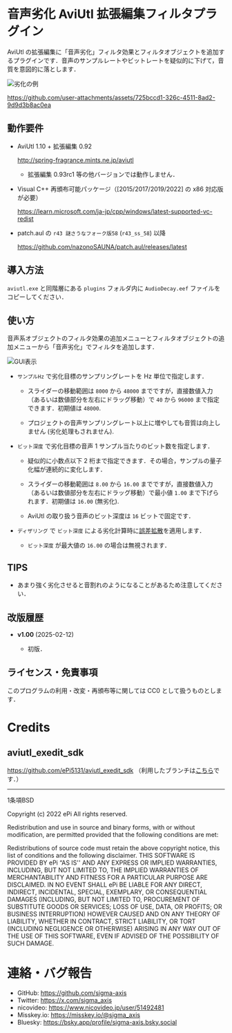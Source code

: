# 音声劣化 AviUtl 拡張編集フィルタプラグイン

AviUtl の拡張編集に「音声劣化」フィルタ効果とフィルタオブジェクトを追加するプラグインです．音声のサンプルレートやビットレートを疑似的に下げて，音質を意図的に落とします．

![劣化の例](https://github.com/user-attachments/assets/e5e3d35c-4689-41ff-9db7-2c19701331c5)

https://github.com/user-attachments/assets/725bccd1-326c-4511-8ad2-9d9d3b8ac0ea


## 動作要件

- AviUtl 1.10 + 拡張編集 0.92

  http://spring-fragrance.mints.ne.jp/aviutl
  - 拡張編集 0.93rc1 等の他バージョンでは動作しません．

- Visual C++ 再頒布可能パッケージ（\[2015/2017/2019/2022\] の x86 対応版が必要）

  https://learn.microsoft.com/ja-jp/cpp/windows/latest-supported-vc-redist

- patch.aul の `r43 謎さうなフォーク版58` (`r43_ss_58`) 以降

  https://github.com/nazonoSAUNA/patch.aul/releases/latest


## 導入方法

`aviutl.exe` と同階層にある `plugins` フォルダ内に `AudioDecay.eef` ファイルをコピーしてください．

## 使い方

音声系オブジェクトのフィルタ効果の追加メニューとフィルタオブジェクトの追加メニューから「音声劣化」でフィルタを追加します．

![GUI表示](https://github.com/user-attachments/assets/6fd82f59-757d-4683-9afc-1908bfa2954d)

- `サンプルHz` で劣化目標のサンプリングレートを Hz 単位で指定します．

  - スライダーの移動範囲は `8000` から `48000` までですが，直接数値入力（あるいは数値部分を左右にドラッグ移動）で `40` から `96000` まで指定できます．初期値は `48000`.

  - プロジェクトの音声サンプリングレート以上に増やしても音質は向上しません (劣化処理もされません).

- `ビット深度` で劣化目標の音声 1 サンプル当たりのビット数を指定します．

  - 疑似的に小数点以下 2 桁まで指定できます．その場合，サンプルの量子化幅が連続的に変化します．

  - スライダーの移動範囲は `8.00` から `16.00` までですが，直接数値入力（あるいは数値部分を左右にドラッグ移動）で最小値 `1.00` まで下げられます．初期値は `16.00` (無劣化).

  - AviUtl の取り扱う音声のビット深度は `16` ビットで固定です．

- `ディザリング` で `ビット深度` による劣化計算時に[誤差拡散](https://e-words.jp/w/%E3%83%87%E3%82%A3%E3%82%B6%E3%83%AA%E3%83%B3%E3%82%B0.html)を適用します．

  - `ビット深度` が最大値の `16.00` の場合は無視されます．


## TIPS

- あまり強く劣化させると音割れのようになることがあるため注意してください．


## 改版履歴

- **v1.00** (2025-02-12)

  - 初版．


## ライセンス・免責事項

このプログラムの利用・改変・再頒布等に関しては CC0 として扱うものとします．


#  Credits

##  aviutl_exedit_sdk

https://github.com/ePi5131/aviutl_exedit_sdk （利用したブランチは[こちら](https://github.com/sigma-axis/aviutl_exedit_sdk/tree/self-use)です．）

---

1条項BSD

Copyright (c) 2022
ePi All rights reserved.

Redistribution and use in source and binary forms, with or without modification, are permitted provided that the following conditions are met:

Redistributions of source code must retain the above copyright notice, this list of conditions and the following disclaimer.
THIS SOFTWARE IS PROVIDED BY ePi “AS IS'' AND ANY EXPRESS OR IMPLIED WARRANTIES, INCLUDING, BUT NOT LIMITED TO, THE IMPLIED WARRANTIES OF MERCHANTABILITY AND FITNESS FOR A PARTICULAR PURPOSE ARE DISCLAIMED. IN NO EVENT SHALL ePi BE LIABLE FOR ANY DIRECT, INDIRECT, INCIDENTAL, SPECIAL, EXEMPLARY, OR CONSEQUENTIAL DAMAGES (INCLUDING, BUT NOT LIMITED TO, PROCUREMENT OF SUBSTITUTE GOODS OR SERVICES; LOSS OF USE, DATA, OR PROFITS; OR BUSINESS INTERRUPTION) HOWEVER CAUSED AND ON ANY THEORY OF LIABILITY, WHETHER IN CONTRACT, STRICT LIABILITY, OR TORT (INCLUDING NEGLIGENCE OR OTHERWISE) ARISING IN ANY WAY OUT OF THE USE OF THIS SOFTWARE, EVEN IF ADVISED OF THE POSSIBILITY OF SUCH DAMAGE.


# 連絡・バグ報告

- GitHub: https://github.com/sigma-axis
- Twitter: https://x.com/sigma_axis
- nicovideo: https://www.nicovideo.jp/user/51492481
- Misskey.io: https://misskey.io/@sigma_axis
- Bluesky: https://bsky.app/profile/sigma-axis.bsky.social
